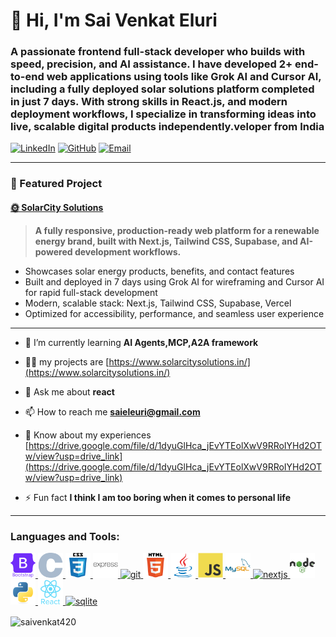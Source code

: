 # 👋 Hi, I'm Sai Venkat Eluri

<h3 align="left">A passionate frontend full-stack developer who builds with speed, precision, and AI assistance. I have developed 2+ end-to-end web applications using tools like Grok AI and Cursor AI, including a fully deployed solar solutions platform completed in just 7 days. With strong skills in React.js, and modern deployment workflows, I specialize in transforming ideas into live, scalable digital products independently.veloper from India</h3>

[![LinkedIn](https://img.shields.io/badge/LinkedIn-blue?logo=linkedin&logoColor=white&style=flat-square)](https://www.linkedin.com/in/elurisaivenkat/)
[![GitHub](https://img.shields.io/badge/GitHub-181717?logo=github&logoColor=white&style=flat-square)](https://github.com/saivenkat420)
[![Email](https://img.shields.io/badge/Email-saieluri@gmail.com-red?style=flat-square&logo=gmail&logoColor=white)](mailto:saieluri@gmail.com)

---

### 🚀 Featured Project

#### [🌞 SolarCity Solutions](https://solarcitysolutions.in/)

> **A fully responsive, production-ready web platform for a renewable energy brand, built with Next.js, Tailwind CSS, Supabase, and AI-powered development workflows.**

- Showcases solar energy products, benefits, and contact features
- Built and deployed in 7 days using Grok AI for wireframing and Cursor AI for rapid full-stack development
- Modern, scalable stack: Next.js, Tailwind CSS, Supabase, Vercel
- Optimized for accessibility, performance, and seamless user experience

---

- 🌱 I’m currently learning **AI Agents,MCP,A2A framework**

- 👨‍💻 my projects are [https://www.solarcitysolutions.in/](https://www.solarcitysolutions.in/)

- 💬 Ask me about **react**

- 📫 How to reach me **saieleuri@gmail.com**

- 📄 Know about my experiences [https://drive.google.com/file/d/1dyuGlHca_jEvYTEolXwV9RRoIYHd2OTw/view?usp=drive_link](https://drive.google.com/file/d/1dyuGlHca_jEvYTEolXwV9RRoIYHd2OTw/view?usp=drive_link)

- ⚡ Fun fact **I think I am too boring when it comes to personal life**

---

<h3 align="left">Languages and Tools:</h3>
<p align="left"> <a href="https://getbootstrap.com" target="_blank" rel="noreferrer"> <img src="https://raw.githubusercontent.com/devicons/devicon/master/icons/bootstrap/bootstrap-plain-wordmark.svg" alt="bootstrap" width="40" height="40"/> </a> <a href="https://www.cprogramming.com/" target="_blank" rel="noreferrer"> <img src="https://raw.githubusercontent.com/devicons/devicon/master/icons/c/c-original.svg" alt="c" width="40" height="40"/> </a> <a href="https://www.w3schools.com/css/" target="_blank" rel="noreferrer"> <img src="https://raw.githubusercontent.com/devicons/devicon/master/icons/css3/css3-original-wordmark.svg" alt="css3" width="40" height="40"/> </a> <a href="https://expressjs.com" target="_blank" rel="noreferrer"> <img src="https://raw.githubusercontent.com/devicons/devicon/master/icons/express/express-original-wordmark.svg" alt="express" width="40" height="40"/> </a> <a href="https://git-scm.com/" target="_blank" rel="noreferrer"> <img src="https://www.vectorlogo.zone/logos/git-scm/git-scm-icon.svg" alt="git" width="40" height="40"/> </a> <a href="https://www.w3.org/html/" target="_blank" rel="noreferrer"> <img src="https://raw.githubusercontent.com/devicons/devicon/master/icons/html5/html5-original-wordmark.svg" alt="html5" width="40" height="40"/> </a> <a href="https://www.java.com" target="_blank" rel="noreferrer"> <img src="https://raw.githubusercontent.com/devicons/devicon/master/icons/java/java-original.svg" alt="java" width="40" height="40"/> </a> <a href="https://developer.mozilla.org/en-US/docs/Web/JavaScript" target="_blank" rel="noreferrer"> <img src="https://raw.githubusercontent.com/devicons/devicon/master/icons/javascript/javascript-original.svg" alt="javascript" width="40" height="40"/> </a> <a href="https://www.mysql.com/" target="_blank" rel="noreferrer"> <img src="https://raw.githubusercontent.com/devicons/devicon/master/icons/mysql/mysql-original-wordmark.svg" alt="mysql" width="40" height="40"/> </a> <a href="https://nextjs.org/" target="_blank" rel="noreferrer"> <img src="https://cdn.worldvectorlogo.com/logos/nextjs-2.svg" alt="nextjs" width="40" height="40"/> </a> <a href="https://nodejs.org" target="_blank" rel="noreferrer"> <img src="https://raw.githubusercontent.com/devicons/devicon/master/icons/nodejs/nodejs-original-wordmark.svg" alt="nodejs" width="40" height="40"/> </a> <a href="https://www.python.org" target="_blank" rel="noreferrer"> <img src="https://raw.githubusercontent.com/devicons/devicon/master/icons/python/python-original.svg" alt="python" width="40" height="40"/> </a> <a href="https://reactjs.org/" target="_blank" rel="noreferrer"> <img src="https://raw.githubusercontent.com/devicons/devicon/master/icons/react/react-original-wordmark.svg" alt="react" width="40" height="40"/> </a> <a href="https://www.sqlite.org/" target="_blank" rel="noreferrer"> <img src="https://www.vectorlogo.zone/logos/sqlite/sqlite-icon.svg" alt="sqlite" width="40" height="40"/> </a> </p>

<p><img align="center" src="https://github-readme-stats.vercel.app/api/top-langs?username=saivenkat420&show_icons=true&locale=en&layout=compact" alt="saivenkat420" /></p>


<!--
Ask me about web development, React, rapid prototyping, or building scalable solutions for impactful industries!
-->
